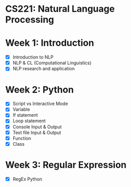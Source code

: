 # CS221: Natural Language Processing

# Week 1: Introduction
- [x] Introduction to NLP
- [x] NLP & CL (Computational Linguistics)
- [x] NLP research and application
# Week 2: Python
- [x] Script vs Interactive Mode
- [x] Variable
- [x] If statement
- [x] Loop statement
- [x] Console Input & Output
- [x] Text file Input & Output
- [x] Function
- [x] Class

# Week 3: Regular Expression
- [x] RegEx Python


